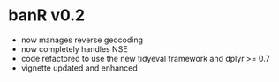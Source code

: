 # banR v0.2

- now manages reverse geocoding
- now completely handles NSE 
- code refactored to use the new tidyeval framework and dplyr >= 0.7
- vignette updated and enhanced